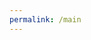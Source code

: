 ```yaml
---
permalink: /main
---
```

<html>
<head>
    <title>Links to projects</title>
    <style>
        /* Table styling with a purple theme */
        table {
            border-collapse: collapse;
            width: 100%;
            box-shadow: 0 2px 15px rgba(128, 0, 128, 0.2); /* Shadow with a purple hue */
            margin-top: 20px;
            background-color: #f2e6ff; /* Light purple background */
        }
        th, td {
            border: 1px solid #d3bced; /* Softer purple border */
            padding: 8px 20px;
            text-align: left;
            background-color: #e6ccff; /* Slightly darker purple for contrast */
        }
        th {
            background-color: #c29bff; /* Darker purple for headers */
            color: #006400;
        }
        tr:nth-child(even) {background-color: #f2e6ff;} /* Alternating rows a lighter purple */
        tr:hover {background-color: #d9b3ff;} /* Hover color in purple */

        /* Button styling with a blue theme */
        button {
            padding: 10px 15px;
            background-color: #007bff; /* Blue background */
            color: #006400;
            border: none;
            border-radius: 5px;
            cursor: pointer;
            transition: all 0.3s ease;
        }
        button:hover {
            background-color: #0056b3; /* Darker blue on hover */
        }

        /* First column text styling */
        td:first-child, th:first-child {
            color: #006400; /* Dark green text */
        }

        /* Body background GIF */
        body {
            background-image: url('{{site.baseurl}}/images/logincar.gif'); /* Add your GIF link here */
            background-size: cover; /* Cover the entire page */
            background-position: center; /* Center the background image */
            background-repeat: no-repeat; /* Do not repeat the image */
        }
    </style>
</head>
<body>

<table>
    <tr>
        <th><b>Name/Project:</b></th>
        <th>Anagha</th>
        <th>Eshaan</th>
        <th>Ninaad</th>
        <th>Patrick</th>
        <th>Group</th>
    </tr>
    <tr>
        <td>ML titanic</td>
        <td><button onClick="window.location.href = '{{site.baseurl}}/anagha-titanic';">Link</button></td>
        <td><button onClick="window.location.href = '';">Link</button></td>
        <td><button onClick="window.location.href = '{{site.baseurl}}/ninaad-titanic';">Link</button></td>
        <td><button onClick="window.location.href = '';">Link</button></td>
        <td><button onClick="window.location.href = '';">Link</button></td>
    </tr>
    <tr>
        <td>Personal ML</td>
        <td><button onClick="window.location.href = '{{site.baseurl}}/diamond';">Link</button></td>
        <td><button onClick="window.location.href = '{{site.baseurl}}/house';">Link</button></td>
        <td><button onClick="window.location.href = '{{site.baseurl}}/mpg';">Link</button></td>
        <td><button onClick="window.location.href = '';">Link</button></td>
        <td><button onClick="window.location.href = '';">Link</button></td>
    </tr>
    <tr>
        <td>CPT</td>
        <td><button onClick="window.location.href = '{{site.baseurl}}/stockfetch';">Link</button></td>
        <td><button onClick="window.location.href = '{{site.baseurl}}/cryptofetch';">Link</button></td>
        <td><button onClick="window.location.href = '{{site.baseurl}}/games';">Link</button></td>
        <td><button onClick="window.location.href = '{{site.baseurl}}/scholarsearch';">Link</button></td>
    </tr>
</table>

</body>
</html>
